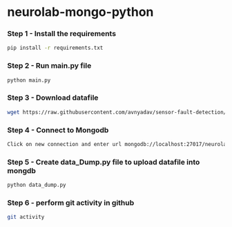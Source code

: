 # neurolab-mongo-python



### Step 1 - Install the requirements

```bash
pip install -r requirements.txt
```

### Step 2 - Run main.py file

```bash
python main.py
```

### Step 3 - Download datafile

```bash
wget https://raw.githubusercontent.com/avnyadav/sensor-fault-detection/main/aps_failure_training_set1.csv
```


### Step 4 - Connect to Mongodb

```bash
Click on new connection and enter url mongodb://localhost:27017/neurolabDB. This will connect to mongodb
```


### Step 5 - Create data_Dump.py file to upload datafile into mongdb
```bash
python data_dump.py
```

### Step 6 - perform git activity in github
```bash
git activity
```
